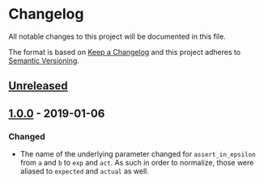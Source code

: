 # Changelog

All notable changes to this project will be documented in this file.

The format is based on [Keep a Changelog](http://keepachangelog.com/en/1.0.0/) and this project adheres to [Semantic Versioning](http://semver.org/spec/v2.0.0.html).

## [Unreleased]

## [1.0.0] - 2019-01-06
### Changed
- The name of the underlying parameter changed for `assert_in_epsilon` from `a` and `b` to `exp` and `act`. As such in order to normalize, those were aliased to `expected` and `actual` as well.

[Unreleased]: https://github.com/CultureHQ/client/compare/v1.0.0...HEAD
[1.0.0]: https://github.com/CultureHQ/client/compare/v0.0.2...v1.0.0
